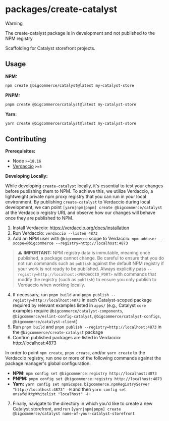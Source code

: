 # packages/create-catalyst

> [!WARNING]
> The create-catalyst package is in development and not published to the NPM registry

Scaffolding for Catalyst storefront projects.

## Usage

**NPM:**

```sh
npm create @bigcommerce/catalyst@latest my-catalyst-store
```

**PNPM:**

```sh
pnpm create @bigcommerce/catalyst@latest my-catalyst-store
```

**Yarn:**

```sh
yarn create @bigcommerce/catalyst@latest my-catalyst-store
```

## Contributing

**Prerequisites:**

- Node `>=18.16`
- [Verdaccio](https://verdaccio.org/) `>=5`

**Developing Locally:**

While developing `create-catalyst` locally, it's essential to test your changes before publishing them to NPM. To achieve this, we utilize Verdaccio, a lightweight private npm proxy registry that you can run in your local environment. By publishing `create-catalyst` to Verdaccio during local development, we can point `[yarn|npm|pnpm] create @bigcommerce/catalyst` at the Verdaccio registry URL and observe how our changes will behave once they are published to NPM.

1. Install Verdaccio: https://verdaccio.org/docs/installation
2. Run Verdaccio: `verdaccio --listen 4873`
3. Add an NPM user with `@bigcommerce` scope to Verdaccio: `npm adduser --scope=@bigcommerce --registry=http://localhost:4873`

> ⚠️ **IMPORTANT:** NPM registry data is immutable, meaning once published, a package cannot change. Be careful to ensure that you do not run commands such as `publish` against the default NPM registry if your work is not ready to be published. Always explicitly pass `--registry=http://localhost:<VERDACCIO_PORT>` with commands that modify the registry (such as `publish`) to ensure you only publish to Verdaccio when working locally.

4. If necessary, run `pnpm build` and `pnpm publish --registry=http://localhost:4873` in each Catalyst-scoped package required by relevant examples listed in `apps/` (e.g., Catalyst `core` examples require `@bigcommerce/catalyst-components`, `@bigcommerce/eslint-config-catalyst`, `@bigcommerce/catalyst-configs`, `@bigcommerce/catalyst-client`)
5. Run `pnpm build` and `pnpm publish --registry=http://localhost:4873` in the `@bigcommerce/create-catalyst` package
6. Confirm published packages are listed in Verdaccio: http://localhost:4873

In order to point `npm create`, `pnpm create`, and/or `yarn create` to the Verdaccio registry, run one or more of the following commands against the package manager's global configuration:

- **NPM:** `npm config set @bigcommerce:registry http://localhost:4873`
- **PNPM:** `pnpm config set @bigcommerce:registry http://localhost:4873`
- **Yarn:** `yarn config set npmScopes.bigcommerce.npmRegistryServer "http://localhost:4873" -H` and then `yarn config set unsafeHttpWhitelist "localhost" -H`

7. Finally, navigate to the directory in which you'd like to create a new Catalyst storefront, and run `[yarn|npm|pnpm] create @bigcommerce/catalyst name-of-your-catalyst-storefront`
